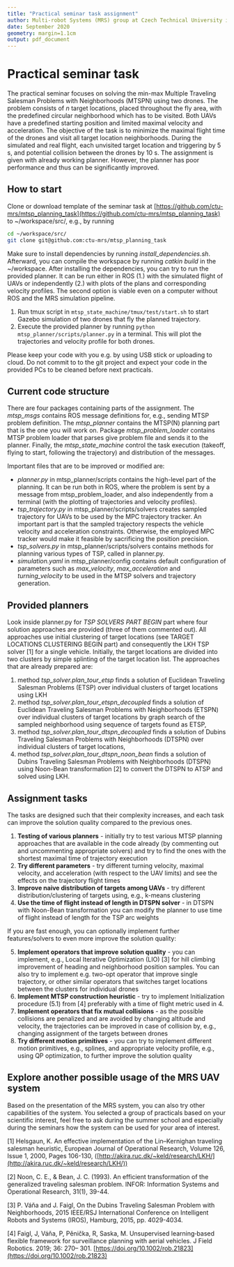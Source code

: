 ```yaml
---
title: "Practical seminar task assignment"
author: Multi-robot Systems (MRS) group at Czech Technical University in Prague
date: September 2020
geometry: margin=1.1cm
output: pdf_document
---
```


# Practical seminar task

The practical seminar focuses on solving the min-max Multiple Traveling Salesman Problems with Neighborhoods (MTSPN) using two drones.
The problem consists of *n* target locations, placed throughout the fly area, with the predefined circular neighborhood which has to be visited.
Both UAVs have a predefined starting position and limited maximal velocity and acceleration.
The objective of the task is to minimize the maximal flight time of the drones and visit all target location neighborhoods.
During the simulated and real flight, each unvisited target location and triggering by 5 s, and potential collision between the drones by 10 s.
The assignment is given with already working planner.
However, the planner has poor performance and thus can be significantly improved.

## How to start

Clone or download template of the seminar task at [https://github.com/ctu-mrs/mtsp_planning_task](https://github.com/ctu-mrs/mtsp_planning_task) to ~/workspace/src/, e.g., by running
```bash
cd ~/workspace/src/
git clone git@github.com:ctu-mrs/mtsp_planning_task
```
Make sure to install dependencies by running *install_dependencies.sh*.
Afterward, you can compile the workspace by running *catkin build* in the ~/workspace.
After installing the dependencies, you can try to run the provided planner.
It can be run either in ROS (1.) with the simulated flight of UAVs or independently (2.) with plots of the plans and corresponding velocity profiles.
The second option is viable even on a computer without ROS and the MRS simulation pipeline.

1. Run tmux script in `mtsp_state_machine/tmux/test/start.sh` to start Gazebo simulation of two drones that fly the planned trajectory.
2. Execute the provided planner by running `python mtsp_planner/scripts/planner.py` in a terminal. This will plot the trajectories and velocity profile for both drones.

Please keep your code with you e.g. by using USB stick or uploading to cloud. Do not commit to to the git project and expect your code in the provided PCs to be cleaned before next practicals.

## Current code structure

There are four packages containing parts of the assignment.
The *mtsp_msgs* contains ROS message definitions for, e.g., sending MTSP problem definition.
The *mtsp_planner* contains the MTSP(N) planning part that is the one you will work on.
Package *mtsp_problem_loader* contains MTSP problem loader that parses give problem file and sends it to the planner.
Finally, the *mtsp_state_machine* control the task execution (takeoff, flying to start, following the trajectory) and distribution of the messages.

Important files that are to be improved or modified are:

* *planner.py* in mtsp_planner/scripts contains the high-level part of the planning. It can be run both in ROS, where the problem is sent by a message from mtsp_problem_loader, and also independently from a terminal (with the plotting of trajectories and velocity profiles).
* *tsp_trajectory.py* in mtsp_planner/scripts/solvers creates sampled trajectory for UAVs to be used by the MPC trajectory tracker. An important part is that the sampled trajectory respects the vehicle velocity and acceleration constraints. Otherwise, the employed MPC tracker would make it feasible by sacrificing the position precision.
* *tsp_solvers.py* in mtsp_planner/scripts/solvers contains methods for planning various types of TSP, called in planner.py.
* *simulation.yaml* in mtsp_planner/config contains default configuration of parameters such as _max_velocity_, _max_acceleration_ and _turning_velocity_ to be used in the MTSP solvers and trajectory generation.

## Provided planners

Look inside planner.py for *TSP SOLVERS PART BEGIN* part where four solution approaches are provided (three of them commented out).
All approaches use initial clustering of target locations (see TARGET LOCATIONS CLUSTERING BEGIN part) and consequently the LKH TSP solver [1] for a single vehicle.
Initially, the target locations are divided into two clusters by simple splinting of the target location list.
The approaches that are already prepared are:

1. method *tsp_solver.plan_tour_etsp* finds a solution of Euclidean Traveling Salesman Problems (ETSP) over individual clusters of target locations using LKH
2. method *tsp_solver.plan_tour_etspn_decoupled* finds a solution of Euclidean Traveling Salesman Problems with Neighborhoods (ETSPN) over individual clusters of target locations by graph search of the sampled neighborhood using sequence of targets found as ETSP,
2. method *tsp_solver.plan_tour_dtspn_decoupled* finds a solution of Dubins Traveling Salesman Problems with Neighborhoods (DTSPN) over individual clusters of target locations,
4. method *tsp_solver.plan_tour_dtspn_noon_bean* finds a solution of Dubins Traveling Salesman Problems with Neighborhoods (DTSPN) using Noon-Bean transformation [2] to convert the DTSPN to ATSP and solved using LKH.

## Assignment tasks

The tasks are designed such that their complexity increases, and each task can improve the solution quality compared to the previous ones.

1. **Testing of various planners** - initially try to test various MTSP planning approaches that are available in the code already (by commenting out and uncommenting appropriate solvers) and try to find the ones with the shortest maximal time of trajectory execution
2. **Try different parameters** - try different turning velocity, maximal velocity, and acceleration (with respect to the UAV limits) and see the effects on the trajectory flight times
3. **Improve naive distribution of targets among UAVs** - try different distribution/clustering of targets using, e.g., k-means clustering
4. **Use the time of flight instead of length in DTSPN solver** - in DTSPN with Noon-Bean transformation you can modify the planner to use time of flight instead of length for the TSP arc weights

If you are fast enough, you can optionally implement further features/solvers to even more improve the solution quality:

5. **Implement operators that improve solution quality** - you can implement, e.g., Local Iterative Optimization (LIO) [3] for hill climbing improvement of heading and neighborhood position samples. You can also try to implement e.g. two-opt operator that improve single trajectory, or other similar operators that switches target locations between the clusters for individual drones
6. **Implement MTSP construction heuristic** - try to implement Initialization procedure (5.1) from [4] preferably with a time of flight metric used in 4.
7. **Implement operators that fix mutual collisions** - as the possible collisions are penalized and are avoided by changing altitude and velocity, the trajectories can be improved in case of collision by, e.g., changing assignment of the targets between drones
8. **Try different motion primitives** - you can try to implement different motion primitives, e.g., splines, and appropriate velocity profile, e.g., using QP optimization, to further improve the solution quality

## Explore another possible usage of the MRS UAV system

Based on the presentation of the MRS system, you can also try other capabilities of the system.
You selected a group of practicals based on your scientific interest, feel free to ask during the summer school and especially during the seminars how the system can be used for your area of interest.

[1] Helsgaun, K. An effective implementation of the Lin–Kernighan traveling salesman heuristic, European Journal of Operational Research, Volume 126, Issue 1, 2000,
Pages 106-130, ([http://akira.ruc.dk/~keld/research/LKH/](http://akira.ruc.dk/~keld/research/LKH/))

[2] Noon, C. E., & Bean, J. C. (1993). An efficient transformation of the generalized traveling salesman problem. INFOR: Information Systems and Operational Research, 31(1), 39-44.  

[3] P. Váňa and J. Faigl, On the Dubins Traveling Salesman Problem with Neighborhoods, 2015 IEEE/RSJ International Conference on Intelligent Robots and Systems (IROS), Hamburg, 2015, pp. 4029-4034.

[4] Faigl, J, Váňa, P, Pěnička, R, Saska, M. Unsupervised learning‐based flexible framework for surveillance planning with aerial vehicles. J Field Robotics. 2019; 36: 270– 301. [https://doi.org/10.1002/rob.21823](https://doi.org/10.1002/rob.21823)
